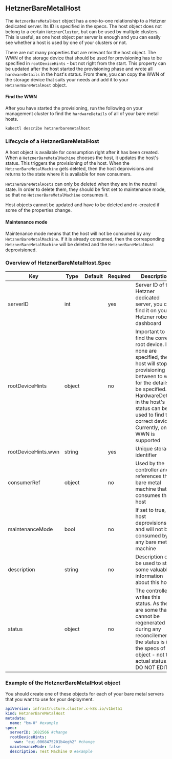 ## HetznerBareMetalHost

The `HetznerBareMetalHost` object has a one-to-one relationship to a Hetzner dedicated server. Its ID is specified in the specs. The host object does not belong to a certain `HetznerCluster`, but can be used by multiple clusters. This is useful, as one host object per server is enough and you can easily see whether a host is used by one of your clusters or not.

There are not many properties that are relevant for the host object. The WWN of the storage device that should be used for provisioning has to be specified in `rootDeviceHints` - but not right from the start. This property can be updated after the host started the provisioning phase and wrote all `hardwareDetails` in the host's status. From there, you can copy the WWN of the storage device that suits your needs and add it to your `HetznerBareMetalHost` object.

#### Find the WWN

After you have started the provisioning, run the following on your management cluster to find the `hardwareDetails` of all of your bare metal hosts.

```shell
kubectl describe hetznerbaremetalhost
```

### Lifecycle of a HetznerBareMetalHost

A host object is available for consumption right after it has been created. When a `HetznerBareMetalMachine` chooses the host, it updates the host's status. This triggers the provisioning of the host. When the `HetznerBareMetalMachine` gets deleted, then the host deprovisions and returns to the state where it is available for new consumers.

`HetznerBareMetalHosts` can only be deleted when they are in the neutral state. In order to delete them, they should be first set to maintenance mode, so that no `HetznerBareMetalMachine` consumes it.

Host objects cannot be updated and have to be deleted and re-created if some of the properties change.

#### Maintenance mode

Maintenance mode means that the host will not be consumed by any `HetznerBareMetalMachine`. If it is already consumed, then the corresponding `HetznerBareMetalMachine` will be deleted and the `HetznerBareMetalHost` deprovisioned.

### Overview of HetznerBareMetalHost.Spec

| Key                 | Type   | Default | Required | Description                                                                                                                                                                                                                                                         |
| ------------------- | ------ | ------- | -------- | ------------------------------------------------------------------------------------------------------------------------------------------------------------------------------------------------------------------------------------------------------------------- |
| serverID            | int    |         | yes      | Server ID of the Hetzner dedicated server, you can find it on your Hetzner robot dashboard                                                                                                                                                                          |
| rootDeviceHints     | object |         | no       | Important to find the correct root device. If none are specified, the host will stop provisioning in between to wait for the details to be specified. HardwareDetails in the host's status can be used to find the correct device. Currently, only WWN is supported |
| rootDeviceHints.wwn | string |         | yes      | Unique storage identifier                                                                                                                                                                                                                                           |
| consumerRef         | object |         | no       | Used by the controller and references the bare metal machine that consumes this host                                                                                                                                                                                |
| maintenanceMode     | bool   |         | no       | If set to true, the host deprovisions and will not be consumed by any bare metal machine                                                                                                                                                                            |
| description         | string |         | no       | Description can be used to store some valuable information about this host                                                                                                                                                                                          |
| status              | object |         | no       | The controller writes this status. As there are some that cannot be regenerated during any reconcilement, the status is in the specs of the object - not the actual status. DO NOT EDIT!!!                                                                          |

### Example of the HetznerBareMetalHost object

You should create one of these objects for each of your bare metal servers that you want to use for your deployment.

```yaml
apiVersion: infrastructure.cluster.x-k8s.io/v1beta1
kind: HetznerBareMetalHost
metadata:
  name: "bm-0" #example
spec:
  serverID: 1682566 #change
  rootDeviceHints:
    wwn: "eui.0068475201b4egh2" #change
  maintenanceMode: false
  description: Test Machine 0 #example
```
